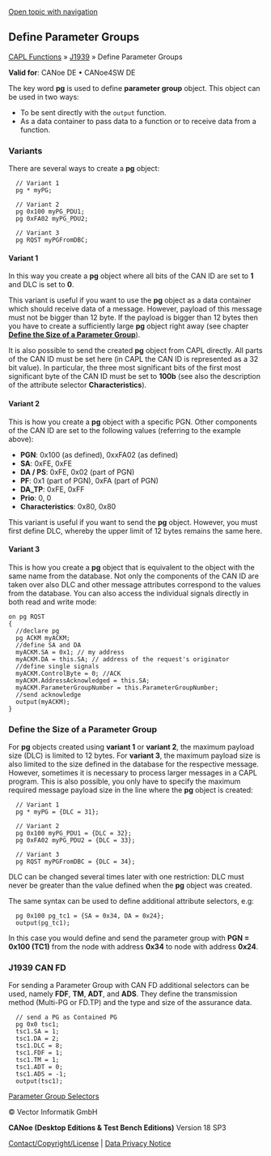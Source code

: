 [Open topic with navigation](../../../../CANoeDEFamily.htm#Topics/CAPLFunctions/J1939/CAPLfunctionsJ1939DefinePG.md)

## Define Parameter Groups

[CAPL Functions](../CAPLfunctions.md) » [J1939](CAPLfunctionsJ1939StartPage.md) » Define Parameter Groups

**Valid for**:  CANoe DE • CANoe4SW DE

The key word **pg** is used to define **parameter group** object. This object can be used in two ways:

- To be sent directly with the `output` function.
- As a data container to pass data to a function or to receive data from a function.

### Variants

There are several ways to create a **pg** object:

```plaintext
  // Variant 1
  pg * myPG;

  // Variant 2
  pg 0x100 myPG_PDU1;
  pg 0xFA02 myPG_PDU2;

  // Variant 3
  pg RQST myPGFromDBC;
```

#### Variant 1

In this way you create a **pg** object where all bits of the CAN ID are set to **1** and DLC is set to **0**.

This variant is useful if you want to use the **pg** object as a data container which should receive data of a message. However, payload of this message must not be bigger than 12 byte. If the payload is bigger than 12 bytes then you have to create a sufficiently large **pg** object right away (see chapter **[Define the Size of a Parameter Group](#DefineSize)**).

It is also possible to send the created **pg** object from CAPL directly. All parts of the CAN ID must be set here (in CAPL the CAN ID is represented as a 32 bit value). In particular, the three most significant bits of the first most significant byte of the CAN ID must be set to **100b** (see also the description of the attribute selector **Characteristics**).

#### Variant 2

This is how you create a **pg** object with a specific PGN. Other components of the CAN ID are set to the following values (referring to the example above):

- **PGN**: 0x100 (as defined), 0xxFA02 (as defined)
- **SA**: 0xFE, 0xFE
- **DA / PS**: 0xFE, 0x02 (part of PGN)
- **PF**: 0x1 (part of PGN), 0xFA (part of PGN)
- **DA_TP**: 0xFE, 0xFF
- **Prio**: 0, 0
- **Characteristics**: 0x80, 0x80

This variant is useful if you want to send the **pg** object. However, you must first define DLC, whereby the upper limit of 12 bytes remains the same here.

#### Variant 3

This is how you create a **pg** object that is equivalent to the object with the same name from the database. Not only the components of the CAN ID are taken over also DLC and other message attributes correspond to the values from the database. You can also access the individual signals directly in both read and write mode:

```plaintext
on pg RQST
{
  //declare pg
  pg ACKM myACKM;
  //define SA and DA
  myACKM.SA = 0x1; // my address
  myACKM.DA = this.SA; // address of the request's originator
  //define single signals
  myACKM.ControlByte = 0; //ACK
  myACKM.AddressAcknowledged = this.SA;
  myACKM.ParameterGroupNumber = this.ParameterGroupNumber;
  //send acknowledge
  output(myACKM);
}
```

### Define the Size of a Parameter Group

For **pg** objects created using **variant 1** or **variant 2**, the maximum payload size (DLC) is limited to 12 bytes. For **variant 3**, the maximum payload size is also limited to the size defined in the database for the respective message. However, sometimes it is necessary to process larger messages in a CAPL program. This is also possible, you only have to specify the maximum required message payload size in the line where the **pg** object is created:

```plaintext
  // Variant 1
  pg * myPG = {DLC = 31};

  // Variant 2
  pg 0x100 myPG_PDU1 = {DLC = 32};
  pg 0xFA02 myPG_PDU2 = {DLC = 33};

  // Variant 3
  pg RQST myPGFromDBC = {DLC = 34};
```

DLC can be changed several times later with one restriction: DLC must never be greater than the value defined when the **pg** object was created.

The same syntax can be used to define additional attribute selectors, e.g:

```plaintext
  pg 0x100 pg_tc1 = {SA = 0x34, DA = 0x24};
  output(pg_tc1);
```

In this case you would define and send the parameter group with **PGN = 0x100 (TC1)** from the node with address **0x34** to node with address **0x24**.

### J1939 CAN FD

For sending a Parameter Group with CAN FD additional selectors can be used, namely **FDF**, **TM**, **ADT**, and **ADS**. They define the transmission method (Multi-PG or FD.TP) and the type and size of the assurance data.

```plaintext
  // send a PG as Contained PG
  pg 0x0 tsc1;
  tsc1.SA = 1;
  tsc1.DA = 2;
  tsc1.DLC = 8;
  tsc1.FDF = 1;
  tsc1.TM = 1;
  tsc1.ADT = 0;
  tsc1.ADS = -1;
  output(tsc1);
```

[Parameter Group Selectors](CAPLfunctionJ1939GroupSelectors.md)

© Vector Informatik GmbH

**CANoe (Desktop Editions & Test Bench Editions)** Version 18 SP3

[Contact/Copyright/License](../../Shared/ContactCopyrightLicense.md) | [Data Privacy Notice](https://www.vector.com/int/en/company/get-info/privacy-policy/)
